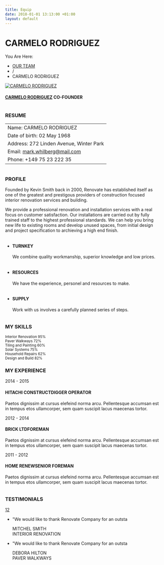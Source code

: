 ```yaml
---
title: Equip
date: 2018-01-01 13:13:00 +01:00
layout: default
---
```


<div class="theme-page padding-bottom-70">
    <div class="row gray full-width page-header vertical-align-table">
      <div class="row full-width padding-top-bottom-50 vertical-align-cell">
        <div class="row">
          <div class="page-header-left">
            <h1>CARMELO RODRIGUEZ</h1>
          </div>
          <div class="page-header-right">
            <div class="bread-crumb-container">
              <label>You Are Here:</label>
              <ul class="bread-crumb">
                <li>
                  <a title="Our Team" href="index.html%3Fpage=team.html">
                    OUR TEAM
                  </a>
                </li>
                <li class="separator">
                  /
                </li>
                <li>
                  CARMELO RODRIGUEZ
                </li>
              </ul>
            </div>
          </div>
        </div>
      </div>
    </div>
    <div class="clearfix">
      <div class="row page-margin-top-section">
        <div class="column column-1-3">
          <div class="team-box single">
            <a href="index.html%3Fpage=team_mark_whilberg.html" title="CARMELO RODRIGUEZ">
              <img alt="CARMELO RODRIGUEZ" src="images/samples/480x320/team_04.png" style="display: block;">
            </a>
            <div class="team-content">
              <h4>
                <a href="index.html%3Fpage=team_mark_whilberg.html" title="CARMELO RODRIGUEZ">CARMELO RODRIGUEZ</a>
                <span>CO-FOUNDER</span>
              </h4>
            </div>
            <ul class="social-icons" style="left: 109px; display: none; top: 247px;">
              <li><a title="" target="_blank" href="http://facebook.com/QuanticaLabs" class="social-facebook">&nbsp;</a></li>
              <li><a title="" target="_blank" href="http://twitter.com/quanticalabs" class="social-twitter">&nbsp;</a></li>
              <li><a title="" target="_blank" href="http://themeforest.net/user/QuanticaLabs/portfolio?ref=QuanticaLabs" class="social-linkedin">&nbsp;</a></li>
            </ul>
          </div>
        </div>
        <div class="column column-1-3">
          <h3 class="box-header">RESUME</h3>
          <table class="margin-top-40 align-left">
            <tbody>
              <tr>
                <td>Name: CARMELO RODRIGUEZ</td>
              </tr>
              <tr>
                <td>Date of birth: 02 May 1968</td>
              </tr>
              <tr>
                <td>Address: 272 Linden Avenue, Winter Park</td>
              </tr>
              <tr>
                <td>Email: <a href="mailto:mark.whilberg@mail.com">mark.whilberg@mail.com</a></td>
              </tr>
              <tr>
                <td>Phone: +149 75 23 222 35</td>
              </tr>
            </tbody>
          </table>
        </div>
        <div class="column column-1-3">
          <h3 class="box-header">PROFILE</h3>
          <p class="description t1 margin-top-34">Founded by Kevin Smith back in 2000, Renovate has established itself as one of the greatest and prestigous providers of construction focused interior renovation services and building.</p>
          <p class="description t1">We provide a professional renovation and installation services with a real focus on customer satisfaction. Our installations are carried out by fully trained staff to the highest professional standards. We can help you bring new life to existing rooms and develop unused spaces, from initial design and project specification to archieving a high end finish.</p>
        </div>
      </div>
      <div class="row top-border page-margin-top-section full-width">
        <div class="row page-margin-top-section">
          <div class="column column-1-3">
            <ul class="features-list">
              <li class="sl-small-key">
                <h4>TURNKEY</h4>
                <p>We combine quality workmanship, superior knowledge and low prices.</p>
              </li>
            </ul>
          </div>
          <div class="column column-1-3">
            <ul class="features-list">
              <li class="sl-small-person">
                <h4>RESOURCES</h4>
                <p>We have the experience, personel and resources to make.</p>
              </li>
            </ul>
          </div>
          <div class="column column-1-3">
            <ul class="features-list">
              <li class="sl-small-trolley">
                <h4>SUPPLY</h4>
                <p>Work with us involves a carefully planned series of steps.</p>
              </li>
            </ul>
          </div>
        </div>
      </div>
      <div class="row full-width gray page-padding-top-section page-margin-top-section padding-bottom-50">
        <div class="row">
          <h3 class="box-header">MY SKILLS</h3>
        </div>
        <div class="row margin-top-40">
          <div class="column column-1-2">
            <div class="progress-bar">
              <div class="single-bar">
                <small class="bar-label">Interior Renovation <span class="bar-label-units">95%</span></small>
                <span data-percentage-value="95" class="bar animated-element progress" style="width: 95%;"></span>
              </div>
              <div class="single-bar">
                <small class="bar-label">Paver Walkways <span class="bar-label-units">72%</span></small>
                <span data-percentage-value="72" class="bar animated-element progress" style="width: 72%;"></span>
              </div>
              <div class="single-bar">
                <small class="bar-label">Tiling and Painting <span class="bar-label-units">60%</span></small>
                <span data-percentage-value="60" class="bar animated-element progress" style="width: 60%;"></span>
              </div>
            </div>
          </div>
          <div class="column column-1-2">
            <div class="progress-bar">
              <div class="single-bar">
                <small class="bar-label">Solar Systems  <span class="bar-label-units">75%</span></small>
                <span data-percentage-value="75" class="bar animated-element progress" style="width: 75%;"></span>
              </div>
              <div class="single-bar">
                <small class="bar-label">Household Repairs  <span class="bar-label-units">62%</span></small>
                <span data-percentage-value="62" class="bar animated-element progress" style="width: 62%;"></span>
              </div>
              <div class="single-bar">
                <small class="bar-label">Design and Build  <span class="bar-label-units">82%</span></small>
                <span data-percentage-value="82" class="bar animated-element progress" style="width: 82%;"></span>
              </div>
            </div>
          </div>
        </div>
      </div>
      <div class="row page-padding-top-section">
        <div class="column column-2-3">
          <h3 class="box-header">MY EXPERIENCE</h3>
          <div class="timeline-item vertical-align-table margin-top-40">
            <div class="timeline-left vertical-align-cell">
              <div class="label-container">
                <div class="animated-element animation-slideRight25 slideRight25" style="animation-duration: 600ms; animation-delay: 0ms; transition-delay: 0ms;">
                  <span class="label-triangle"></span>
                  <label>2014 - 2015</label>
                </div>
                <span class="timeline-circle animated-element animation-scale scale" style="animation-duration: 600ms; animation-delay: 0ms; transition-delay: 0ms;"></span>
              </div>
            </div>
            <div class="timeline-content vertical-align-cell">
              <h4 class="clearfix">
                <span class="timeline-title">HITACHI CONSTRUCT</span><span class="timeline-subtitle">DIGGER OPERATOR</span>
              </h4>
              <p class="description t1">Paetos dignissim at cursus elefeind norma arcu. Pellentesque accumsan est in tempus etos ullamcorper, sem quam suscipit lacus maecenas tortor.</p>
            </div>
          </div>
          <div class="timeline-item vertical-align-table">
            <div class="timeline-left vertical-align-cell">
              <div class="label-container">
                <div class="animated-element animation-slideRight25 slideRight25" style="animation-duration: 600ms; animation-delay: 0ms; transition-delay: 0ms;">
                  <span class="label-triangle"></span>
                  <label>2012 - 2014</label>
                </div>
                <span class="timeline-circle animated-element animation-scale scale" style="animation-duration: 600ms; animation-delay: 0ms; transition-delay: 0ms;"></span>
              </div>
            </div>
            <div class="timeline-content vertical-align-cell">
              <h4 class="clearfix">
                <span class="timeline-title">BRICK LTD</span><span class="timeline-subtitle">FOREMAN</span>
              </h4>
              <p class="description t1">Paetos dignissim at cursus elefeind norma arcu. Pellentesque accumsan est in tempus etos ullamcorper, sem quam suscipit lacus maecenas tortor.</p>
            </div>
          </div>
          <div class="timeline-item vertical-align-table">
            <div class="timeline-left vertical-align-cell">
              <div class="label-container">
                <div class="animated-element animation-slideRight25 slideRight25" style="animation-duration: 600ms; animation-delay: 0ms; transition-delay: 0ms;">
                  <span class="label-triangle"></span>
                  <label>2011 - 2012</label>
                </div>
                <span class="timeline-circle animated-element animation-scale scale" style="animation-duration: 600ms; animation-delay: 0ms; transition-delay: 0ms;"></span>
              </div>
            </div>
            <div class="timeline-content vertical-align-cell">
              <h4 class="clearfix">
                <span class="timeline-title">HOME RENEW</span><span class="timeline-subtitle">SENIOR FOREMAN</span>
              </h4>
              <p class="description t1">Paetos dignissim at cursus elefeind norma arcu. Pellentesque accumsan est in tempus etos ullamcorper, sem quam suscipit lacus maecenas tortor.</p>
            </div>
          </div>
        </div>
        <div class="column column-1-3">
          <h3 class="box-header">TESTIMONIALS</h3>
          <div class="row testimonials-container type-small margin-top-40">
            <div class="re-carousel-pagination" style="display: block;"><a href="#" class="selected"><span>1</span></a><a href="#"><span>2</span></a></div>
            <div class="caroufredsel_wrapper caroufredsel_wrapper_testimonials" style="display: block; text-align: start; float: none; position: relative; top: auto; right: auto; bottom: auto; left: auto; z-index: auto; width: 400px; height: 368px; margin: 0px; overflow: hidden;"><ul class="testimonials-list autoplay-0 pause_on_hover-1" style="text-align: left; float: none; position: absolute; top: 0px; right: auto; bottom: auto; left: 0px; margin: 0px; width: 2000px; height: 368px;">
              <li style="margin-right: 30px;">
                <p>"We would like to thank Renovate Company for an outstanding effort on this
                recently completed project located in the Moscow. The project involved a very
                aggressive schedule and it was completed on time. We would certainly like to
                use their professional services."</p>
                <div class="ornament sl-small-bucket"></div>
                <div class="author-details-box">
                  <div class="author">MITCHEL SMITH</div>
                  <div class="author-details">INTERIOR RENOVATION</div>
                </div>
              </li>
              <li style="margin-right: 30px;">
                <p>"We would like to thank Renovate Company for an outstanding effort on this
                recently completed project located in the Moscow. The project involved a very
                aggressive schedule and it was completed on time. We would certainly like to
                use their professional services."</p>
                <div class="ornament sl-small-camera"></div>
                <div class="author-details-box">
                  <div class="author">DEBORA HILTON</div>
                  <div class="author-details">PAVER WALKWAYS</div>
                </div>
              </li>
            </ul></div>
          </div>
        </div>
      </div>
    </div>
  </div>
